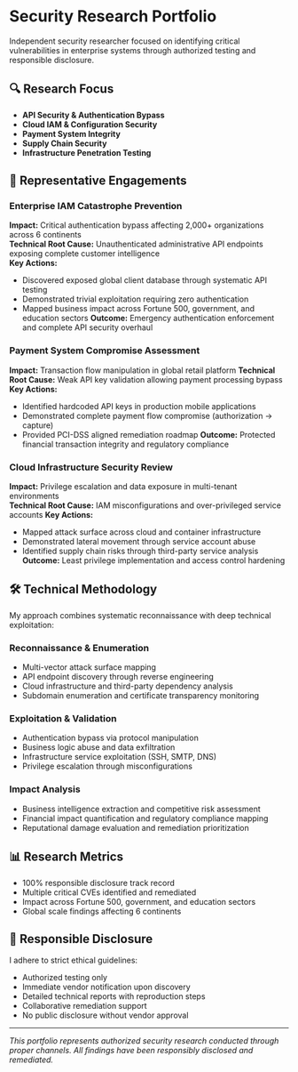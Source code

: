 # Security Research Portfolio

Independent security researcher focused on identifying critical vulnerabilities in enterprise systems through authorized testing and responsible disclosure.

## 🔍 Research Focus

- **API Security & Authentication Bypass**
- **Cloud IAM & Configuration Security** 
- **Payment System Integrity**
- **Supply Chain Security**
- **Infrastructure Penetration Testing**

## 🚀 Representative Engagements

### Enterprise IAM Catastrophe Prevention
**Impact:** Critical authentication bypass affecting 2,000+ organizations across 6 continents  
**Technical Root Cause:** Unauthenticated administrative API endpoints exposing complete customer intelligence  
**Key Actions:** 
- Discovered exposed global client database through systematic API testing
- Demonstrated trivial exploitation requiring zero authentication
- Mapped business impact across Fortune 500, government, and education sectors
**Outcome:** Emergency authentication enforcement and complete API security overhaul

### Payment System Compromise Assessment  
**Impact:** Transaction flow manipulation in global retail platform
**Technical Root Cause:** Weak API key validation allowing payment processing bypass
**Key Actions:**
- Identified hardcoded API keys in production mobile applications
- Demonstrated complete payment flow compromise (authorization → capture)
- Provided PCI-DSS aligned remediation roadmap
**Outcome:** Protected financial transaction integrity and regulatory compliance

### Cloud Infrastructure Security Review
**Impact:** Privilege escalation and data exposure in multi-tenant environments  
**Technical Root Cause:** IAM misconfigurations and over-privileged service accounts
**Key Actions:**
- Mapped attack surface across cloud and container infrastructure
- Demonstrated lateral movement through service account abuse
- Identified supply chain risks through third-party service analysis
**Outcome:** Least privilege implementation and access control hardening

## 🛠️ Technical Methodology

My approach combines systematic reconnaissance with deep technical exploitation:

### Reconnaissance & Enumeration
- Multi-vector attack surface mapping
- API endpoint discovery through reverse engineering
- Cloud infrastructure and third-party dependency analysis
- Subdomain enumeration and certificate transparency monitoring

### Exploitation & Validation  
- Authentication bypass via protocol manipulation
- Business logic abuse and data exfiltration
- Infrastructure service exploitation (SSH, SMTP, DNS)
- Privilege escalation through misconfigurations

### Impact Analysis
- Business intelligence extraction and competitive risk assessment
- Financial impact quantification and regulatory compliance mapping
- Reputational damage evaluation and remediation prioritization

## 📊 Research Metrics

- 100% responsible disclosure track record
- Multiple critical CVEs identified and remediated  
- Impact across Fortune 500, government, and education sectors
- Global scale findings affecting 6 continents

## 🔐 Responsible Disclosure

I adhere to strict ethical guidelines:
- Authorized testing only
- Immediate vendor notification upon discovery
- Detailed technical reports with reproduction steps
- Collaborative remediation support
- No public disclosure without vendor approval

---

*This portfolio represents authorized security research conducted through proper channels. All findings have been responsibly disclosed and remediated.*

